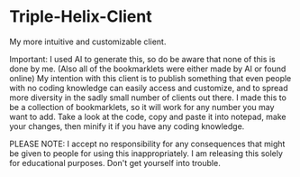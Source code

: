 # Triple-Helix-Client
My more intuitive and customizable client.

Important: I used AI to generate this, so do be aware that none of this is done by me. (Also all of the bookmarklets were either made by AI or found online) My intention with this client is to publish something that even people with no coding knowledge can easily access and customize, and to spread more diversity in the sadly small number of clients out there. I made this to be a collection of bookmarklets, so it will work for any number you may want to add. Take a look at the code, copy and paste it into notepad, make your changes, then minify it if you have any coding knowledge.

PLEASE NOTE: I accept no responsibility for any consequences that might be given to people for using this inappropriately. I am releasing this solely for educational purposes. Don't get yourself into trouble.
